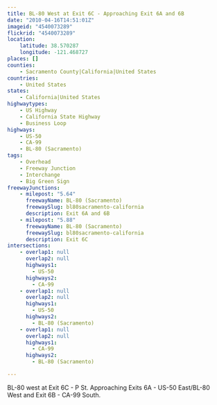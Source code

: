 ```yaml
---
title: BL-80 West at Exit 6C - Approaching Exit 6A and 6B
date: "2010-04-16T14:51:01Z"
imageid: "4540073289"
flickrid: "4540073289"
location:
    latitude: 38.570287
    longitude: -121.468727
places: []
counties:
    - Sacramento County|California|United States
countries:
    - United States
states:
    - California|United States
highwaytypes:
    - US Highway
    - California State Highway
    - Business Loop
highways:
    - US-50
    - CA-99
    - BL-80 (Sacramento)
tags:
    - Overhead
    - Freeway Junction
    - Interchange
    - Big Green Sign
freewayJunctions:
    - milepost: "5.64"
      freewayName: BL-80 (Sacramento)
      freewaySlug: bl80sacramento-california
      description: Exit 6A and 6B
    - milepost: "5.88"
      freewayName: BL-80 (Sacramento)
      freewaySlug: bl80sacramento-california
      description: Exit 6C
intersections:
    - overlap1: null
      overlap2: null
      highways1:
        - US-50
      highways2:
        - CA-99
    - overlap1: null
      overlap2: null
      highways1:
        - US-50
      highways2:
        - BL-80 (Sacramento)
    - overlap1: null
      overlap2: null
      highways1:
        - CA-99
      highways2:
        - BL-80 (Sacramento)

---
```

BL-80 west at Exit 6C - P St.  Approaching Exits 6A - US-50 East/BL-80 West and Exit 6B - CA-99 South.